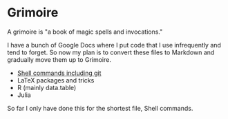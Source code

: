 # Grimoire
A grimoire is "a book of magic spells and invocations."

I have a bunch of Google Docs where I put code that I use infrequently and tend to forget. 
So now my plan is to convert these files to Markdown and gradually move them up to Grimoire.
- [Shell commands including git](https://github.com/ckhead/Grimoire/tree/main)
- LaTeX packages and tricks
- R (mainly data.table)
- Julia
  
So far I only have done this for the shortest file, Shell commands.